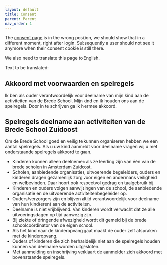```yaml
---
layout: default
title: Consent
parent: Parent
nav_order: 1
---
```


The [consent page](https://acceptatiebredeschoolzuidoost.herokuapp.com/parent/consent/) is in the wrong position, we should show that in a different moment, right after login. 
Subsequently a user should not see it anymore when their consent cookie is still there. 

We also need to translate this page to English. 


Text to be translated:

## Akkoord met voorwaarden en spelregels
Ik ben als ouder verantwoordelijk voor deelname van mijn kind aan de activiteiten van de Brede School. Mijn kind en ik houden ons aan de spelregels. Door in te schrijven ga ik hiermee akkoord.


## Spelregels deelname aan activiteiten van de Brede School Zuidoost
Om de Brede School goed en veilig te kunnen organiseren hebben we een aantal spelregels. Als u uw kind aanmeldt voor deelname vragen wij u met onderstaande spelregels akkoord te gaan.
- Kinderen kunnen alleen deelnemen als ze leerling zijn van één van de brede scholen in Amsterdam Zuidoost.
- Scholen, aanbiedende organisaties, uitvoerende begeleiders, ouders en kinderen dragen gezamenlijk zorg voor eigen en andermans veiligheid en welbevinden. Daar hoort ook respectvol gedrag en taalgebruik bij.
- Kinderen en ouders volgen aanwijzingen van de school, de aanbiedende organisatie en de uitvoerende activiteitenbegeleider op.
- Ouders/verzorgers zijn en blijven altijd verantwoordelijk voor deelname van hun kind(eren) aan de activiteiten.
- Deelname is niet vrijblijvend. Van kinderen wordt verwacht dat ze alle uitvoeringsdagen op tijd aanwezig zijn.
- Bij ziekte of dringende afwezigheid wordt dit gemeld bij de brede schoolcoördinator van de eigen school.
- Als het kind naar de kinderopvang gaat maakt de ouder zelf afspraken met de kinderopvang.
- Ouders of kinderen die zich herhaaldelijk niet aan de spelregels houden kunnen van deelname worden uitgesloten.
- Met aanmelding en inschrijving verklaart de aanmelder zich akkoord met bovenstaande spelregels.
